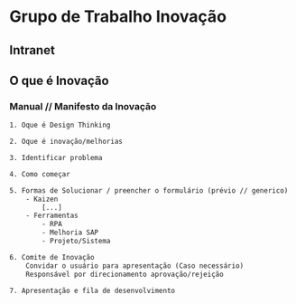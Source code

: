 # Grupo de Trabalho Inovação
## Intranet

##  O que é Inovação

### Manual **//** Manifesto da Inovação
~~~html
1. Oque é Design Thinking

2. Oque é inovação/melhorias

3. Identificar problema

4. Como começar

5. Formas de Solucionar / preencher o formulário (prévio // generico)
    - Kaizen
        [...]
    - Ferramentas
        - RPA
        - Melhoria SAP
        - Projeto/Sistema

6. Comite de Inovação
    Convidar o usuário para apresentação (Caso necessário)
    Responsável por direcionamento aprovação/rejeição

7. Apresentação e fila de desenvolvimento
~~~






